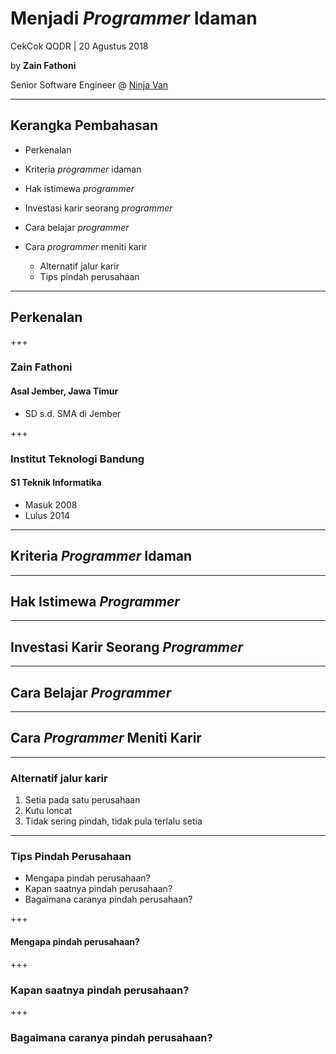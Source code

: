 # Menjadi _Programmer_ Idaman

CekCok QODR | 20 Agustus 2018

by **Zain Fathoni**

Senior Software Engineer @ [Ninja Van](https://ninjavan.co)

---

## Kerangka Pembahasan

- Perkenalan
- Kriteria _programmer_ idaman
- Hak istimewa _programmer_
- Investasi karir seorang _programmer_
- Cara belajar _programmer_
- Cara _programmer_ meniti karir

  - Alternatif jalur karir
  - Tips pindah perusahaan

---

## Perkenalan

+++

### Zain Fathoni

#### Asal Jember, Jawa Timur

- SD s.d. SMA di Jember

+++

### Institut Teknologi Bandung

#### S1 Teknik Informatika

- Masuk 2008
- Lulus 2014

---

## Kriteria _Programmer_ Idaman

---

## Hak Istimewa _Programmer_

---

## Investasi Karir Seorang _Programmer_

---

## Cara Belajar _Programmer_

---

## Cara _Programmer_ Meniti Karir

---

### Alternatif jalur karir

1. Setia pada satu perusahaan
2. Kutu loncat
3. Tidak sering pindah, tidak pula terlalu setia

---

### Tips Pindah Perusahaan

- Mengapa pindah perusahaan?
- Kapan saatnya pindah perusahaan?
- Bagaimana caranya pindah perusahaan?

+++

#### Mengapa pindah perusahaan?

+++

### Kapan saatnya pindah perusahaan?

+++

### Bagaimana caranya pindah perusahaan?
